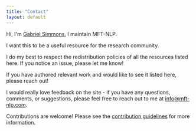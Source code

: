 ```yaml
---
title: "Contact"
layout: default
---
```


Hi, I'm [Gabriel Simmons](https://g-simmons.github.io/), I maintain MFT-NLP. 

I want this to be a useful resource for the research community. 

I do my best to respect the redistribution policies of all the resources listed here. If you notice an issue, please let me know!

If you have authored relevant work and would like to see it listed here, please reach out! 

I would really love feedback on the site - if you have any questions, comments, or suggestions, please feel free to reach out to me at <info@mft-nlp.com>. 

Contributions are welcome! Please see the [contribution guidelines](/contribute/) for more information.

